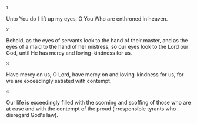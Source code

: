 <sup>1</sup> 

Unto You do I lift up my eyes, O You Who are enthroned in heaven. 

<sup>2</sup> 

Behold, as the eyes of servants look to the hand of their master, and as the eyes of a maid to the hand of her mistress, so our eyes look to the Lord our God, until He has mercy and loving-kindness for us. 

<sup>3</sup> 

Have mercy on us, O Lord, have mercy on and loving-kindness for us, for we are exceedingly satiated with contempt. 

<sup>4</sup> 

Our life is exceedingly filled with the scorning and scoffing of those who are at ease and with the contempt of the proud (irresponsible tyrants who disregard God's law).